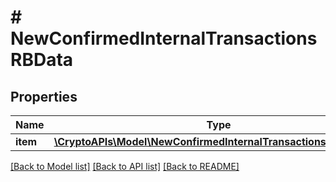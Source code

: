 # # NewConfirmedInternalTransactionsRBData

## Properties

Name | Type | Description | Notes
------------ | ------------- | ------------- | -------------
**item** | [**\CryptoAPIs\Model\NewConfirmedInternalTransactionsRBDataItem**](NewConfirmedInternalTransactionsRBDataItem.md) |  |

[[Back to Model list]](../../README.md#models) [[Back to API list]](../../README.md#endpoints) [[Back to README]](../../README.md)
